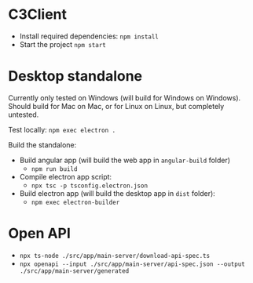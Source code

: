 # C3Client

- Install required dependencies: `npm install`
- Start the project `npm start` 

# Desktop standalone

Currently only tested on Windows (will build for Windows on Windows). Should build for Mac on Mac, or for Linux on Linux, but completely untested.

Test locally: `npm exec electron .`

Build the standalone:
- Build angular app (will build the web app in `angular-build` folder)
  - `npm run build`
- Compile electron app script:
  - `npx tsc -p tsconfig.electron.json`
- Build electron app (will build the desktop app in `dist` folder):
  - `npm exec electron-builder`

# Open API

- `npx ts-node ./src/app/main-server/download-api-spec.ts`
- `npx openapi --input ./src/app/main-server/api-spec.json --output ./src/app/main-server/generated`